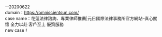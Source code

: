 --20200622<br>
domain：https://omniscientsun.com/<br>
case name：花蓮法律諮詢、專業律師推薦|元日國際法律事務所官方網站–真心關懷 全力以赴 客戶至上 優質服務<br>
new case！<br>
